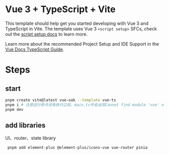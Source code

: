 # Vue 3 + TypeScript + Vite

This template should help get you started developing with Vue 3 and TypeScript in Vite. The template uses Vue 3 `<script setup>` SFCs, check out the [script setup docs](https://v3.vuejs.org/api/sfc-script-setup.html#sfc-script-setup) to learn more.

Learn more about the recommended Project Setup and IDE Support in the [Vue Docs TypeScript Guide](https://vuejs.org/guide/typescript/overview.html#project-setup).

# Steps

## start

```bash
pnpm create vite@latest vue-oak --template vue-ts
pnpm i # 注意这行命令没有执行之前，main.ts中会出现Cannot find module 'vue' or its corresponding type declarations.
pnpm dev
```

## add libraries

UI、router、state library

```bash
 pnpm add element-plus @element-plus/icons-vue vue-router pinia
```
